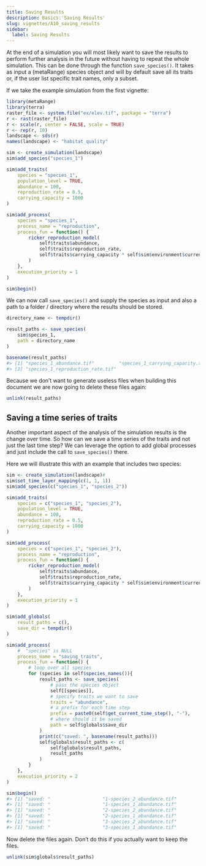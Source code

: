 ```yaml
---
title: Saving Results
description: Basics:'Saving Results'
slug: vignettes/A10_saving_results
sidebar:
  label: Saving Results
---
```



At the end of a simulation you will most likely want to save the results
to perform further analysis in the future without having to repeat the
whole simulation. This can be done through the function
`save_species()`. It takes as input a (metaRange) species object and
will by default save all its traits or, if the user list specific trait
names, only a subset.

If we take the example simulation from the first vignette:

``` r
library(metaRange)
library(terra)
raster_file <- system.file("ex/elev.tif", package = "terra")
r <- rast(raster_file)
r <- scale(r, center = FALSE, scale = TRUE)
r <- rep(r, 10)
landscape <- sds(r)
names(landscape) <- "habitat_quality"

sim <- create_simulation(landscape)
sim$add_species("species_1")

sim$add_traits(
    species = "species_1",
    population_level = TRUE,
    abundance = 100,
    reproduction_rate = 0.5,
    carrying_capacity = 1000
)

sim$add_process(
    species = "species_1",
    process_name = "reproduction",
    process_fun = function() {
        ricker_reproduction_model(
            self$traits$abundance,
            self$traits$reproduction_rate,
            self$traits$carrying_capacity * self$sim$environment$current$habitat_quality
        )
    },
    execution_priority = 1
)

sim$begin()
```

We can now call `save_species()` and supply the species as input and
also a path to a folder / directory where the results should be stored.

``` r
directory_name <- tempdir()

result_paths <- save_species(
    sim$species_1,
    path = directory_name
)

basename(result_paths)
#> [1] "species_1_abundance.tif"         "species_1_carrying_capacity.tif"
#> [3] "species_1_reproduction_rate.tif"
```

Because we don’t want to generate useless files when building this
document we are now going to delete these files again:

``` r
unlink(result_paths)
```

## Saving a time series of traits

Another important aspect of the analysis of the simulation results is
the change over time. So how can we save a time series of the traits and
not just the last time step? We can leverage the option to add global
processes and just include the call to `save_species()` there.

Here we will illustrate this with an example that includes two species:

``` r
sim <- create_simulation(landscape)#
sim$set_time_layer_mapping(c(1, 1, 1))
sim$add_species(c("species_1", "species_2"))

sim$add_traits(
    species = c("species_1", "species_2"),
    population_level = TRUE,
    abundance = 100,
    reproduction_rate = 0.5,
    carrying_capacity = 1000
)

sim$add_process(
    species = c("species_1", "species_2"),
    process_name = "reproduction",
    process_fun = function() {
        ricker_reproduction_model(
            self$traits$abundance,
            self$traits$reproduction_rate,
            self$traits$carrying_capacity * self$sim$environment$current$habitat_quality
        )
    },
    execution_priority = 1
)

sim$add_globals(
    result_paths = c(),
    save_dir = tempdir()
)

sim$add_process(
    #  "species" is NULL
    process_name = "saving_traits",
    process_fun = function() {
        # loop over all species
        for (species in self$species_names()){
            result_paths <- save_species(
                # pass the species object
                self[[species]],
                # specify traits we want to save
                traits = "abundance",
                # a prefix for each time step
                prefix = paste0(self$get_current_time_step(), "-"),
                # where should it be saved
                path = self$globals$save_dir
            )
            print(c("saved: ", basename(result_paths)))
            self$globals$result_paths <- c(
                self$globals$result_paths,
                result_paths
            )
        }
    },
    execution_priority = 2
)

sim$begin()
#> [1] "saved: "                   "1-species_2_abundance.tif"
#> [1] "saved: "                   "1-species_1_abundance.tif"
#> [1] "saved: "                   "2-species_2_abundance.tif"
#> [1] "saved: "                   "2-species_1_abundance.tif"
#> [1] "saved: "                   "3-species_2_abundance.tif"
#> [1] "saved: "                   "3-species_1_abundance.tif"
```

Now delete the files again. Don’t do this if you actually want to keep
the files.

``` r
unlink(sim$globals$result_paths)
```
